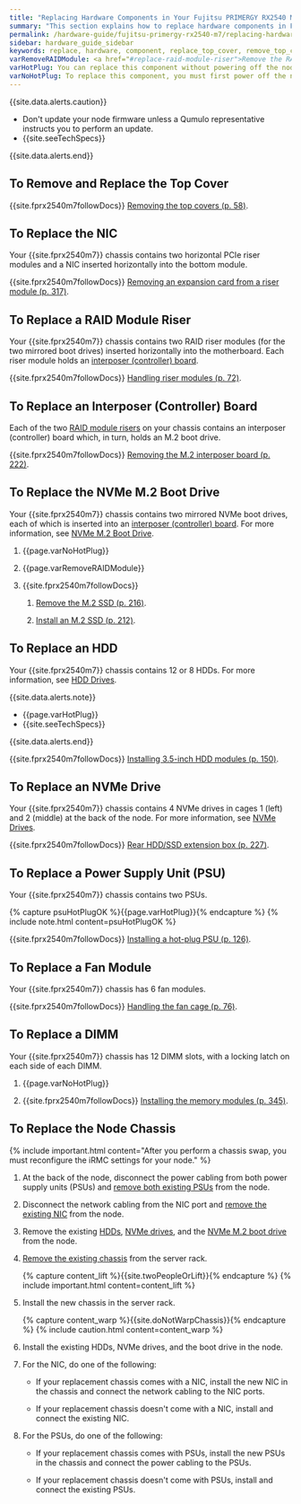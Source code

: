 ```yaml
---
title: "Replacing Hardware Components in Your Fujitsu PRIMERGY RX2540 M7 Nodes"
summary: "This section explains how to replace hardware components in Fujitsu PRIMERGY RX2540 M7 nodes."
permalink: /hardware-guide/fujitsu-primergy-rx2540-m7/replacing-hardware-components.html
sidebar: hardware_guide_sidebar
keywords: replace, hardware, component, replace_top_cover, remove_top_cover, top_cover, replace_pcie_riser, pcie_riser, replace_nic, nic, replace_boot_drive, boot_drive, replace_hdd, hdd, replace_nvme, nvme, replace_psu, psu, replace_fan_module, fan_module, replace_dimm, dimm, memory, replace_chassis, chassis, Fujitsu_PRIMERGY_RX2540_M7, Fujitsu, PRIMERGY, RX2540, 2540, M7
varRemoveRAIDModule: <a href="#replace-raid-module-riser">Remove the RAID module riser from the motherboard.</a>
varHotPlug: You can replace this component without powering off the node.
varNoHotPlug: To replace this component, you must first power off the node.
---
```


{{site.data.alerts.caution}}
<ul>
  <li>Don't update your node firmware unless a Qumulo representative instructs you to perform an update.</li>
  <li>{{site.seeTechSpecs}}</li>
</ul>    
{{site.data.alerts.end}}


## To Remove and Replace the Top Cover
{{site.fprx2540m7followDocs}} <a href="/pdf/fujitsu-primergy-rx2540-m7-upgrade-maintenance-manual-09-2023.pdf#page=58" class="pdf">Removing the top covers (p. 58)</a>.


<a id="replace-nic"></a>
## To Replace the NIC
Your {{site.fprx2540m7}} chassis contains two horizontal PCIe riser modules and a NIC inserted horizontally into the bottom module.

{{site.fprx2540m7followDocs}} <a href="/pdf/fujitsu-primergy-rx2540-m7-upgrade-maintenance-manual-09-2023.pdf#page=317" class="pdf">Removing an expansion card from a riser module (p. 317)</a>.


<a id="replace-raid-module-riser"></a>
## To Replace a RAID Module Riser
Your {{site.fprx2540m7}} chassis contains two RAID riser modules (for the two mirrored boot drives) inserted horizontally into the motherboard. Each riser module holds an [interposer (controller) board](#replace-interposer-board).

{{site.fprx2540m7followDocs}} <a href="/pdf/fujitsu-primergy-rx2540-m7-upgrade-maintenance-manual-09-2023.pdf#page=72" class="pdf">Handling riser modules (p. 72)</a>.


<a id="replace-interposer-board"></a>
## To Replace an Interposer (Controller) Board
Each of the two [RAID module risers](#replace-raid-module-riser) on your chassis contains an interposer (controller) board which, in turn, holds an M.2 boot drive.

{{site.fprx2540m7followDocs}} <a href="/pdf/fujitsu-primergy-rx2540-m7-upgrade-maintenance-manual-09-2023.pdf#page=222" class="pdf">Removing the M.2 interposer board (p. 222)</a>.


<a id="replace-nvme-m2-boot-drive"></a>
## To Replace the NVMe M.2 Boot Drive
Your {{site.fprx2540m7}} chassis contains two mirrored NVMe boot drives, each of which is inserted into an [interposer (controller) board](#replace-interposer-board). For more information, see [NVMe M.2 Boot Drive](drive-bay-mapping.html#nvme-m2-boot-drive).

1. {{page.varNoHotPlug}}

1. {{page.varRemoveRAIDModule}}

1. {{site.fprx2540m7followDocs}}

   1. <a href="/pdf/fujitsu-primergy-rx2540-m7-upgrade-maintenance-manual-09-2023.pdf#page=216" class="pdf">Remove the M.2 SSD (p. 216)</a>.
   
   1. <a href="/pdf/fujitsu-primergy-rx2540-m7-upgrade-maintenance-manual-09-2023.pdf#page=212" class="pdf">Install an M.2 SSD (p. 212)</a>.


<a id="replace-hdd"></a>
## To Replace an HDD
Your {{site.fprx2540m7}} chassis contains 12 or 8 HDDs. For more information, see [HDD Drives](drive-bay-mapping.html#hdd-drives).

{{site.data.alerts.note}}
<ul>
  <li>{{page.varHotPlug}}</li>
  <li>{{site.seeTechSpecs}}</li>
</ul>
{{site.data.alerts.end}}

{{site.fprx2540m7followDocs}} <a href="/pdf/fujitsu-primergy-rx2540-m7-upgrade-maintenance-manual-09-2023.pdf#page=150" class="pdf">Installing 3.5-inch HDD modules (p. 150)</a>.


<a id="replace-nvme-drive"></a>
## To Replace an NVMe Drive
Your {{site.fprx2540m7}} chassis contains 4 NVMe drives in cages 1 (left) and 2 (middle) at the back of the node. For more information, see [NVMe Drives](drive-bay-mapping.html#nvme-drives).

{{site.fprx2540m7followDocs}} <a href="/pdf/fujitsu-primergy-rx2540-m7-upgrade-maintenance-manual-09-2023.pdf#page=227" class="pdf">Rear HDD/SSD extension box (p. 227)</a>.


<a id="replace-psu"></a>
## To Replace a Power Supply Unit (PSU)
Your {{site.fprx2540m7}} chassis contains two PSUs.

{% capture psuHotPlugOK %}{{page.varHotPlug}}{% endcapture %}
{% include note.html content=psuHotPlugOK %}

{{site.fprx2540m7followDocs}} <a href="/pdf/fujitsu-primergy-rx2540-m7-upgrade-maintenance-manual-09-2023.pdf#page=126" class="pdf">Installing a hot-plug PSU (p. 126)</a>.


## To Replace a Fan Module
Your {{site.fprx2540m7}} chassis has 6 fan modules.

{{site.fprx2540m7followDocs}} <a href="/pdf/fujitsu-primergy-rx2540-m7-upgrade-maintenance-manual-09-2023.pdf#page=76" class="pdf">Handling the fan cage (p. 76)</a>.


<a id="replace-dimms"></a>
## To Replace a DIMM
Your {{site.fprx2540m7}} chassis has 12 DIMM slots, with a locking latch on each side of each DIMM.

1. {{page.varNoHotPlug}}

1. {{site.fprx2540m7followDocs}} <a href="/pdf/fujitsu-primergy-rx2540-m7-upgrade-maintenance-manual-09-2023.pdf#page=345" class="pdf">Installing the memory modules (p. 345)</a>.


## To Replace the Node Chassis
{% include important.html content="After you perform a chassis swap, you must reconfigure the iRMC settings for your node." %}

1. At the back of the node, disconnect the power cabling from both power supply units (PSUs) and [remove both existing PSUs](#replace-psu) from the node.

1. Disconnect the network cabling from the NIC port and [remove the existing NIC](#replace-nic) from the node.

1. Remove the existing [HDDs](#replace-hdd), [NVMe drives](#replace-nvme-drive), and the [NVMe M.2 boot drive](#replace-nvme-m2-boot-drive) from the node.

1. [Remove the existing chassis](racking-nodes.html#remove-chassis) from the server rack.

   {% capture content_lift %}{{site.twoPeopleOrLift}}{% endcapture %}
   {% include important.html content=content_lift %}

1. Install the new chassis in the server rack.

   {% capture content_warp %}{{site.doNotWarpChassis}}{% endcapture %}
   {% include caution.html content=content_warp %}

1. Install the existing HDDs, NVMe drives, and the boot drive in the node.

1. For the NIC, do one of the following:

   * If your replacement chassis comes with a NIC, install the new NIC in the chassis and connect the network cabling to the NIC ports.
   
   * If your replacement chassis doesn't come with a NIC, install and connect the existing NIC.

1. For the PSUs, do one of the following:

   * If your replacement chassis comes with PSUs, install the new PSUs in the chassis and connect the power cabling to the PSUs.

   * If your replacement chassis doesn't come with PSUs, install and connect the existing PSUs.
